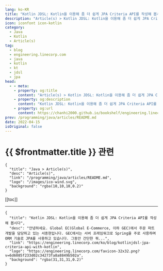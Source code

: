 ```yaml
---
lang: ko-KR
title: "Kotlin JDSL: Kotlin을 이용해 좀 더 쉽게 JPA Criteria API를 작성해 봅시다"
description: "Article(s) > Kotlin JDSL: Kotlin을 이용해 좀 더 쉽게 JPA Criteria API를 작성해 봅시다"
icon: iconfont icon-kotlin
category: 
  - Java
  - Kotlin
  - Article(s)
tag: 
  - blog
  - engineering.linecorp.com
  - java
  - kotlin
  - kt
  - jdsl
  - jpa
head:
  - - meta:
    - property: og:title
      content: "Article(s) > Kotlin JDSL: Kotlin을 이용해 좀 더 쉽게 JPA Criteria API를 작성해 봅시다"
    - property: og:description
      content: "Kotlin JDSL: Kotlin을 이용해 좀 더 쉽게 JPA Criteria API를 작성해 봅시다"
    - property: og:url
      content: https://chanhi2000.github.io/bookshelf/engineering.linecorp.com/kotlinjdsl-jpa-criteria-api-with-kotlin.html
prev: /programming/java/articles/README.md
date: 2022-04-15
isOriginal: false
---
```


# {{ $frontmatter.title }} 관련

```component VPCard
{
  "title": "Java > Article(s)",
  "desc": "Article(s)",
  "link": "/programming/java/articles/README.md",
  "logo": "/images/ico-wind.svg",
  "background": "rgba(10,10,10,0.2)"
}
```

[[toc]]

---

```component VPCard
{
  "title": "Kotlin JDSL: Kotlin을 이용해 좀 더 쉽게 JPA Criteria API를 작성해 봅시다",
  "desc": "안녕하세요. Global EC(Global E-Commerce, 이하 GEC)에서 주문 파트 개발을 담당하고 있는 서종현입니다. GEC에서는 서버 프레임워크로 Spring을 주로 사용하며 ORM 기술로 JPA를 사용하고 있습니다. 그동안 간단한 쿼...",
  "link": "https://engineering.linecorp.com/ko/blog/kotlinjdsl-jpa-criteria-api-with-kotlin",
  "logo": "https://engineering.linecorp.com/favicon-32x32.png?v=6d6085f233d02c34273fa8a8849b502a",
  "background": "rgba(31,31,31,0.2)"
}
```

<!-- TODO: 작성 -->
